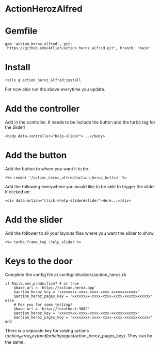 # ActionHerozAlfred

# Gemfile

    gem 'action_heroz_alfred', git: 'https://github.com/Aflier/action_heroz_alfred.git', branch: 'main'

# Install

    rails g action_heroz_alfred:install

For now also run the above everytime you update.

# Add the controller

Add in the controller. It needs to be include the button and the turbo tag for the Slider!

    <body data-controller="help-slider">...</body>

# Add the button

Add the button to where you want it to be. 

    <%= render '/action_heroz_alfred/action_heroz_button' %>

Add the following everywhere you would like to be able to trigger the slider if clicked on:

    <div data-action="click->help-slider#slider">Here...</div>

# Add the slider

Add the follower to all your layouts files where you want the slider to show.

    <%= turbo_frame_tag :help_slider %>

# Keys to the door

Complete the config file at config/initializers/action_heroz.rb

    if Rails.env.production? # or true
        $base_url = 'https://action.heroz.app'
        $action_heroz_key = 'xxxxxxxx-xxxx-xxxx-xxxx-xxxxxxxxxxxx'
        $action_heroz_pages_key = 'xxxxxxxx-xxxx-xxxx-xxxx-xxxxxxxxxxxx'
    else
        # For you for some testing! 
        $base_url = 'http://localhost:3002'
        $action_heroz_key = 'xxxxxxxx-xxxx-xxxx-xxxx-xxxxxxxxxxxx'
        $action_heroz_pages_key = 'xxxxxxxx-xxxx-xxxx-xxxx-xxxxxxxxxxxx'
    end

There is a separate key for raising actions ($action_heroz_key) and for help pages ($action_heroz_pages_key).
They can be the same.